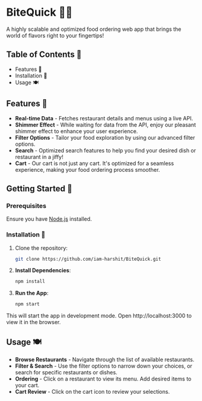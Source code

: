 # BiteQuick 🍔🍕
A highly scalable and optimized food ordering web app that brings the world of flavors right to your fingertips!

## Table of Contents 📜
- Features 🌟
- Installation 🔧
- Usage 🍽

## Features 🌟
- **Real-time Data** - Fetches restaurant details and menus using a live API.
- **Shimmer Effect** - While waiting for data from the API, enjoy our pleasant shimmer effect to enhance your user experience.
- **Filter Options** - Tailor your food exploration by using our advanced filter options.
- **Search** - Optimized search features to help you find your desired dish or restaurant in a jiffy!
- **Cart** - Our cart is not just any cart. It's optimized for a seamless experience, making your food ordering process smoother.

## Getting Started 🚀

### Prerequisites
Ensure you have [Node.js](https://nodejs.org/) installed.

### Installation 🔧
1. Clone the repository:
    ```bash
    git clone https://github.com/iam-harshit/BiteQuick.git
    ```
    
2. **Install Dependencies**:
    ```bash
    npm install
    ```

3. **Run the App**:
    ```bash
    npm start
    ```

This will start the app in development mode. Open http://localhost:3000 to view it in the browser.

## Usage 🍽
- **Browse Restaurants** - Navigate through the list of available restaurants.
- **Filter & Search** - Use the filter options to narrow down your choices, or search for specific restaurants or dishes.
- **Ordering** - Click on a restaurant to view its menu. Add desired items to your cart.
- **Cart Review** - Click on the cart icon to review your selections.

